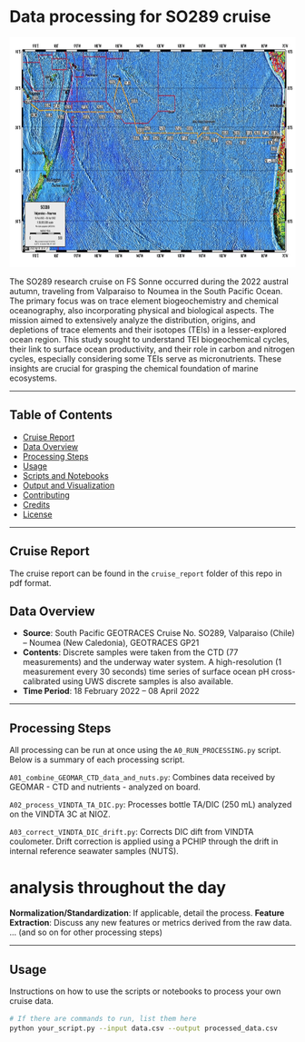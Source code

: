 # Data processing for SO289 cruise

<img src=cruise_track.PNG width="860.5" height="405"/>

The SO289 research cruise on FS Sonne occurred during the 2022 austral autumn, traveling from Valparaiso to Noumea in the South Pacific Ocean. The primary focus was on trace element biogeochemistry and chemical oceanography, also incorporating physical and biological aspects. The mission aimed to extensively analyze the distribution, origins, and depletions of trace elements and their isotopes (TEIs) in a lesser-explored ocean region. This study sought to understand TEI biogeochemical cycles, their link to surface ocean productivity, and their role in carbon and nitrogen cycles, especially considering some TEIs serve as micronutrients. These insights are crucial for grasping the chemical foundation of marine ecosystems.

---

## Table of Contents
- [Cruise Report](#data-overview)
- [Data Overview](#data-overview)
- [Processing Steps](#processing-steps)
- [Usage](#usage)
- [Scripts and Notebooks](#scripts-and-notebooks)
- [Output and Visualization](#output-and-visualization)
- [Contributing](#contributing)
- [Credits](#credits)
- [License](#license)

---
## Cruise Report

The cruise report can be found in the ```cruise_report``` folder of this repo in pdf format.

## Data Overview

- **Source**: South Pacific GEOTRACES Cruise No. SO289, Valparaiso (Chile) – Noumea (New Caledonia), GEOTRACES GP21
- **Contents**: Discrete samples were taken from the CTD (77 measurements) and the underway water system. A high-resolution (1 measurement every 30 seconds) time series of surface ocean pH cross-calibrated using UWS discrete samples is also available.
- **Time Period**:  18 February 2022 – 08 April 2022

---

## Processing Steps

All processing can be run at once using the ```A0_RUN_PROCESSING.py``` script. Below is a summary of each processing script.

 ```A01_combine_GEOMAR_CTD_data_and_nuts.py```: Combines data received by GEOMAR - CTD and nutrients - analyzed on board.
 
 ```A02_process_VINDTA_TA_DIC.py```: Processes bottle TA/DIC (250 mL) analyzed on the VINDTA 3C at NIOZ.
 
 ```A03_correct_VINDTA_DIC_drift.py```: Corrects DIC dift from VINDTA coulometer. Drift correction is applied using a PCHIP through the drift in internal reference seawater samples (NUTS).
 # analysis throughout the day
 **Normalization/Standardization**: If applicable, detail the process.
 **Feature Extraction**: Discuss any new features or metrics derived from the raw data.
... (and so on for other processing steps)

---

## Usage

Instructions on how to use the scripts or notebooks to process your own cruise data.

```bash
# If there are commands to run, list them here
python your_script.py --input data.csv --output processed_data.csv
